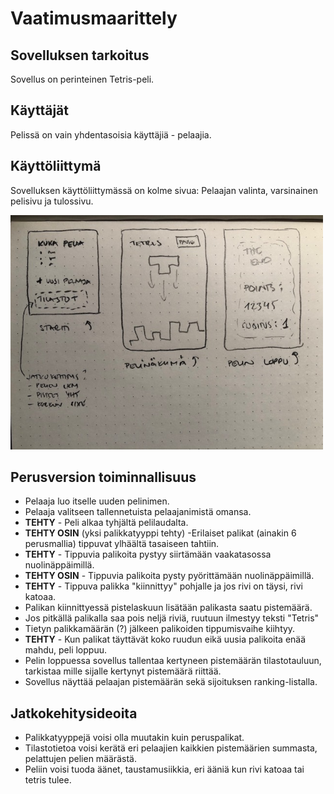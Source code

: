 # Vaatimusmaarittely

## Sovelluksen tarkoitus
Sovellus on perinteinen Tetris-peli.

## Käyttäjät
Pelissä on vain yhdentasoisia käyttäjiä - pelaajia. 

## Käyttöliittymä
Sovelluksen käyttöliittymässä on kolme sivua: Pelaajan valinta, varsinainen pelisivu ja tulossivu.

<img src="https://github.com/LauraACodes/ot-harjoitustyo/blob/master/dokumentaatio/kuvat/kayttoliittyma1.jpg" width="500">

## Perusversion toiminnallisuus
* Pelaaja luo itselle uuden pelinimen.
* Pelaaja valitseen tallennetuista pelaajanimistä omansa.
* **TEHTY** - Peli alkaa tyhjältä pelilaudalta.
* **TEHTY OSIN** (yksi palikkatyyppi tehty) -Erilaiset palikat (ainakin 6 perusmallia) tippuvat ylhäältä tasaiseen tahtiin.
* **TEHTY** - Tippuvia palikoita pystyy siirtämään vaakatasossa nuolinäppäimillä.
* **TEHTY OSIN** - Tippuvia palikoita pysty pyörittämään nuolinäppäimillä.
* **TEHTY** - Tippuva palikka "kiinnittyy" pohjalle ja jos rivi on täysi, rivi katoaa.
* Palikan kiinnittyessä pistelaskuun lisätään palikasta saatu pistemäärä.
* Jos pitkällä palikalla saa pois neljä riviä, ruutuun ilmestyy teksti "Tetris"
* Tietyn palikkamäärän (?) jälkeen palikoiden tippumisvaihe kiihtyy.
* **TEHTY** - Kun palikat täyttävät koko ruudun eikä uusia palikoita enää mahdu, peli loppuu.
* Pelin loppuessa sovellus tallentaa kertyneen pistemäärän tilastotauluun, tarkistaa mille sijalle kertynyt pistemäärä riittää.
* Sovellus näyttää pelaajan pistemäärän sekä sijoituksen ranking-listalla.

## Jatkokehitysideoita
* Palikkatyyppejä voisi olla muutakin kuin peruspalikat.
* Tilastotietoa voisi kerätä eri pelaajien kaikkien pistemäärien summasta, pelattujen pelien määrästä.
* Peliin voisi tuoda äänet, taustamusiikkia, eri ääniä kun rivi katoaa tai tetris tulee.


